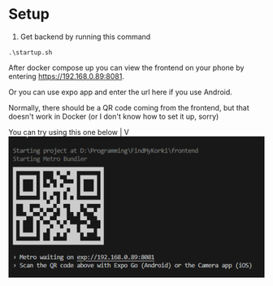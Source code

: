 # Setup

1. Get backend by running this command
``` 
.\startup.sh 
```

After docker compose up you can view the frontend on your phone by entering https://192.168.0.89:8081.

Or you can use expo app and enter the url here if you use Android.

Normally, there should be a QR code coming from the frontend, but that doesn't work in Docker (or I don't know how to set it up, sorry)

You can try using this one below 
                  |
                  V
![qr code](assets/qr_code.png)